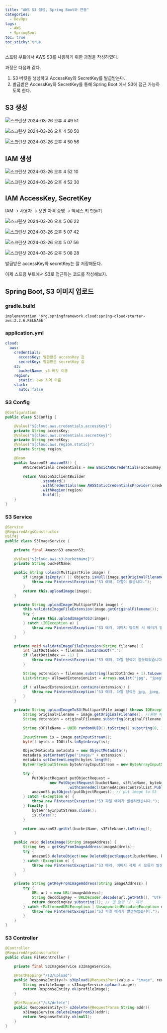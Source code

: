 ```yaml
---
title: "AWS S3 생성, Spring Boot와 연동"
categories:
  - DevOps
tags:
  - AWS
  - SpringBoot
toc: true
toc_sticky: true
---
```


스프링 부트에서 AWS S3를 사용하기 위한 과정을 작성하였다.

과정은 다음과 같다.

1. S3 버킷을 생성하고 AccessKey와 SecretKey를 발급받는다.
2. 발급받은 AccessKey와 SecretKey를 통해 Spring Boot 에서 S3에 접근 가능하도록 한다.

## S3 생성

![스크린샷 2024-03-26 오후 4 49 51](https://github.com/yessm621/yessm621.github.io/assets/79130276/7e47556b-15f8-40ac-9711-df3bfaf4961a)

![스크린샷 2024-03-26 오후 4 50 50](https://github.com/yessm621/yessm621.github.io/assets/79130276/e7e71e28-9b42-4336-aadb-44c53d6d518d)

![스크린샷 2024-03-26 오후 4 50 56](https://github.com/yessm621/yessm621.github.io/assets/79130276/5ac2d1a4-c09d-4400-b0f2-16b1e66b9ee3)

## IAM 생성

![스크린샷 2024-03-26 오후 4 52 10](https://github.com/yessm621/yessm621.github.io/assets/79130276/a7629f4d-3a9e-406f-9467-75e29bd1e107)

![스크린샷 2024-03-26 오후 4 52 30](https://github.com/yessm621/yessm621.github.io/assets/79130276/eae95be9-9a95-4c89-8e19-e349a8fe7195)

## IAM AccessKey, SecretKey

IAM → 사용자 → 보안 자격 증명 → 액세스 키 만들기

![스크린샷 2024-03-26 오후 5 06 22](https://github.com/yessm621/yessm621.github.io/assets/79130276/b9a07aa7-9af5-4a40-84f9-fc2779ad9c1b)

![스크린샷 2024-03-26 오후 5 07 42](https://github.com/yessm621/yessm621.github.io/assets/79130276/7449e957-06e8-42a5-bd24-f2f04555e6de)

![스크린샷 2024-03-26 오후 5 07 56](https://github.com/yessm621/yessm621.github.io/assets/79130276/6c56bfe9-ad55-488a-82fa-e9fc1b7878d3)

![스크린샷 2024-03-26 오후 5 08 28](https://github.com/yessm621/yessm621.github.io/assets/79130276/9238096e-5457-40cc-b134-6e97c9a4370d)

발급받은 accessKey와 secretKey는 잘 저장해둔다.

이제 스프링 부트에서 S3로 접근하는 코드를 작성해보자.

## Spring Boot, S3 이미지 업로드

### gradle.build

```
implementation 'org.springframework.cloud:spring-cloud-starter-aws:2.2.6.RELEASE'
```

### application.yml

```yaml
cloud:
  aws:
    credentials:
      accessKey: 발급받은 accessKey 값
      secretKey: 발급받은 secretKey 값
    s3:
      bucketName: s3 버킷 이름
    region:
      static: aws 지역 이름
    stack:
      auto: false
```

### S3 Config

```java
@Configuration
public class S3Config {

    @Value("${cloud.aws.credentials.accessKey}")
    private String accessKey;
    @Value("${cloud.aws.credentials.secretKey}")
    private String secretKey;
    @Value("${cloud.aws.region.static}")
    private String region;

    @Bean
    public AmazonS3 amazonS3() {
        AWSCredentials credentials = new BasicAWSCredentials(accessKey, secretKey);

        return AmazonS3ClientBuilder
                .standard()
                .withCredentials(new AWSStaticCredentialsProvider(credentials))
                .withRegion(region)
                .build();
    }
}
```

### S3 Service

```java
@Service
@RequiredArgsConstructor
@Slf4j
public class S3ImageService {

    private final AmazonS3 amazonS3;

    @Value("${cloud.aws.s3.bucketName}")
    private String bucketName;

    public String upload(MultipartFile image) {
        if (image.isEmpty() || Objects.isNull(image.getOriginalFilename())) {
            throw new PinterestException("S3 에러, 파일이 없습니다.");
        }
        return this.uploadImage(image);
    }

    private String uploadImage(MultipartFile image) {
        this.validateImageFileExtension(image.getOriginalFilename());
        try {
            return this.uploadImageToS3(image);
        } catch (IOException e) {
            throw new PinterestException("S3 에러, 이미지 업로드 시 에러가 발생하였습니다.");
        }
    }

    private void validateImageFileExtension(String filename) {
        int lastDotIndex = filename.lastIndexOf(".");
        if (lastDotIndex == -1) {
            throw new PinterestException("S3 에러, 파일 형식이 잘못되었습니다.");
        }

        String extension = filename.substring(lastDotIndex + 1).toLowerCase();
        List<String> allowedExtensionList = Arrays.asList("jpg", "jpeg", "png", "gif");

        if (!allowedExtensionList.contains(extension)) {
            throw new PinterestException("S3 에러, 파일 형식은 jpg, jpeg, png, gif 이어야 합니다.");
        }
    }

    private String uploadImageToS3(MultipartFile image) throws IOException {
        String originalFilename = image.getOriginalFilename(); //원본 파일 명
        String extension = originalFilename.substring(originalFilename.lastIndexOf(".")); //확장자 명

        String s3FileName = UUID.randomUUID().toString().substring(0, 10) + originalFilename; //변경된 파일 명

        InputStream is = image.getInputStream();
        byte[] bytes = IOUtils.toByteArray(is);

        ObjectMetadata metadata = new ObjectMetadata();
        metadata.setContentType("image/" + extension);
        metadata.setContentLength(bytes.length);
        ByteArrayInputStream byteArrayInputStream = new ByteArrayInputStream(bytes);

        try {
            PutObjectRequest putObjectRequest =
                    new PutObjectRequest(bucketName, s3FileName, byteArrayInputStream, metadata)
                            .withCannedAcl(CannedAccessControlList.PublicRead);
            amazonS3.putObject(putObjectRequest); // put image to S3
        } catch (Exception e) {
            throw new PinterestException("S3 파일 에러가 발생하였습니다.");
        } finally {
            byteArrayInputStream.close();
            is.close();
        }

        return amazonS3.getUrl(bucketName, s3FileName).toString();
    }

    public void deleteImage(String imageAddress) {
        String key = getKeyFromImageAddress(imageAddress);
        try {
            amazonS3.deleteObject(new DeleteObjectRequest(bucketName, key));
        } catch (Exception e) {
            throw new PinterestException("S3 에러, 이미지 삭제 시 오류가 발생하였습니다.");
        }
    }

    private String getKeyFromImageAddress(String imageAddress) {
        try {
            URL url = new URL(imageAddress);
            String decodingKey = URLDecoder.decode(url.getPath(), "UTF-8");
            return decodingKey.substring(1); // 맨 앞의 '/' 제거
        } catch (MalformedURLException | UnsupportedEncodingException e) {
            throw new PinterestException("S3 파일 에러가 발생하였습니다.");
        }
    }
}
```

### S3 Controller

```java
@Controller
@RequiredArgsConstructor
public class FileController {

    private final S3ImageService s3ImageService;

    @PostMapping("/s3/upload")
    public ResponseEntity<?> s3Upload(@RequestPart(value = "image", required = false) MultipartFile image){
        String profileImage = s3ImageService.upload(image);
        return ResponseEntity.ok(profileImage);
    }

    @GetMapping("/s3/delete")
    public ResponseEntity<?> s3delete(@RequestParam String addr){
        s3ImageService.deleteImageFromS3(addr);
        return ResponseEntity.ok(null);
    }
}

```